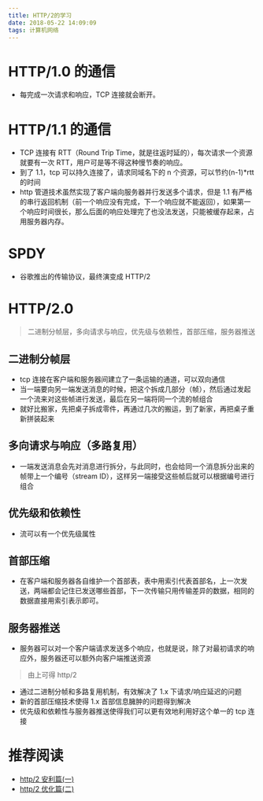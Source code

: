 ```yaml
---
title: HTTP/2的学习
date: 2018-05-22 14:09:09
tags: 计算机网络
---
```


# HTTP/1.0 的通信

* 每完成一次请求和响应，TCP 连接就会断开。

# HTTP/1.1 的通信

* TCP 连接有 RTT（Round Trip Time，就是往返时延的），每次请求一个资源就要有一次 RTT，用户可是等不得这种慢节奏的响应。
* 到了 1.1，tcp 可以持久连接了，请求同域名下的 n 个资源，可以节约(n-1)\*rtt 的时间
* http 管道技术虽然实现了客户端向服务器并行发送多个请求，但是 1.1 有严格的串行返回机制（前一个响应没有完成，下一个响应就不能返回），如果第一个响应时间很长，那么后面的响应处理完了也没法发送，只能被缓存起来，占用服务器内存。

# SPDY

* 谷歌推出的传输协议，最终演变成 HTTP/2

# HTTP/2.0

> 二进制分帧层，多向请求与响应，优先级与依赖性，首部压缩，服务器推送

## 二进制分帧层

* tcp 连接在客户端和服务器间建立了一条运输的通道，可以双向通信
* 当一端要向另一端发送消息的时候，把这个拆成几部分（帧），然后通过发起一个流来对这些帧进行发送，最后在另一端将同一个流的帧组合
* 就好比搬家，先把桌子拆成零件，再通过几次的搬运，到了新家，再把桌子重新拼装起来

## 多向请求与响应（多路复用）

* 一端发送消息会先对消息进行拆分，与此同时，也会给同一个消息拆分出来的帧带上一个编号（stream ID），这样另一端接受这些帧后就可以根据编号进行组合

## 优先级和依赖性

* 流可以有一个优先级属性

## 首部压缩

* 在客户端和服务器各自维护一个首部表，表中用索引代表首部名，上一次发送，两端都会记住已发送哪些首部，下一次传输只用传输差异的数据，相同的数据直接用索引表示即可。

## 服务器推送

* 服务器可以对一个客户端请求发送多个响应，也就是说，除了对最初请求的响应外，服务器还可以额外向客户端推送资源

> 由上可得 http/2

* 通过二进制分帧和多路复用机制，有效解决了 1.x 下请求/响应延迟的问题
* 新的首部压缩技术使得 1.x 首部信息臃肿的问题得到解决
* 优先级和依赖性与服务器推送使得我们可以更有效地利用好这个单一的 tcp 连接

# 推荐阅读

* [http/2 安利篇(一)](https://aotu.io/notes/2016/03/17/http2-char/)
* [http/2 优化篇(二)](https://aotu.io/notes/2016/06/14/http2/index.html)
